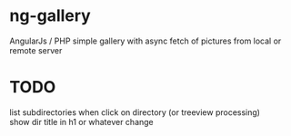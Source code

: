 # ng-gallery
AngularJs / PHP simple gallery with async fetch of pictures from local or remote server

# TODO
list subdirectories when click on directory (or treeview processing)  
show dir title in h1 or whatever
 change <title> on the fly  
make $http service url configurable options  
listfiles.php should use *Iterator from SPL

add a true (&& responsive) layout...OH REALLY ?  
refactor to avoid some duplicate and quick code/hack  
bower, unit-tests and so on  
